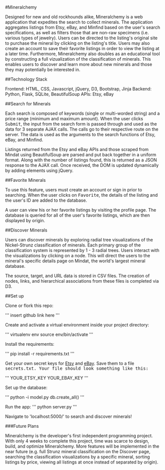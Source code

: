 #Mineralchemy

Designed for new and old rockhounds alike, Mineralchemy is a web application that expedites the search to collect minerals. The application aggregates listings from Etsy, eBay, and Minfind based on the user's search specifications, as well as filters those that are non-raw specimens (i.e. various types of jewelry). Users can be directed to the listing's original site to purchase the mineral by clicking on the listing's title. Users may also create an account to save their favorite listings in order to view the listing at a later time. Furthermore, Mineralchemy also doubles as an educational tool by constructing a full vizualization of the classification of minerals. This enables users to discover and learn more about new minerals and those they may potentially be interested in.

##Technology Stack

Frontend: HTML, CSS, Javascript, jQuery, D3, Bootstrap, Jinja
Backend: Python, Flask, SQLite, BeautifulSoup
APIs: Etsy, eBay


##Search for Minerals

Each search is composed of keywords (single or multi-worded string) and a price range (minimum and maximum amount). When the user clicks <kbd>Submit</kbd>, the input from the search form is passed through and used as the data for 3 separate AJAX calls. The calls go to their respective route on the server. The data is used as the arguments to the search functions of Etsy, eBay, and Minfind. 

Listings returned from the Etsy and eBay APIs and those scraped from Mindat using BeautifulSoup are parsed and put back together in a uniform format. Along with the number of listings found, this is returned as a JSON response to the AJAX call. Once received, the DOM is updated dynamically by adding elements using jQuery.


##Favorite Minerals

To use this feature, users must create an account or sign in prior to searching. When the user clicks on <kbd>Favorite</kbd>, the details of the listing and the user's ID are added to the database. 

A user can view his or her favorite listings by visiting the profile page. The database is queried for all of the user's favorite listings, which are then displayed by origin.


##Discover Minerals

Users can discover minerals by exploring radial tree visualizations of the Nickel-Strunz classification of minerals. Each primary group of the classification system is represented by 1 - 3 radial trees. Users interact with the visualizations by clicking on a node. This will direct the users to the mineral's specific details page on Mindat, the world's largest mineral database. 

The source, target, and URL data is stored in CSV files. The creation of nodes, links, and hierarchical associations from these files is completed via D3.


##Set up

Clone or flork this repo:

'''
insert github link here
'''

Create and activate a virtual environment inside your project directory:

'''
virtualenv env
source env/bin/activate
'''

Install the requirements:

'''
pip install -r requirements.txt
'''

Get your own secret keys for [Etsy](http://developer.etsy.com) and [eBay](www.ebay.com). Save them to a file <kbd>secrets.txt<kbd>. Your file should look something like this:

'''
YOUR_ETSY_KEY
YOUR_EBAY_KEY
'''

Set up the database:

'''
python -i model.py
db.create_all()
'''

Run the app:
'''
python server.py
'''

Navigate to 'localhost:5000/' to search and discover minerals!

###Future Plans

Mineralchemy is the developer's first independent programming project. With only 4 weeks to complete this project, time was scarce to design, build, and optimize Mineralchemy. More features will be implemented in the near future (e.g. full Strunz mineral classification on the Discover page, searching the classification visualizations by a specific mineral, sorting listings by price, viewing all listings at once instead of separated by origin).